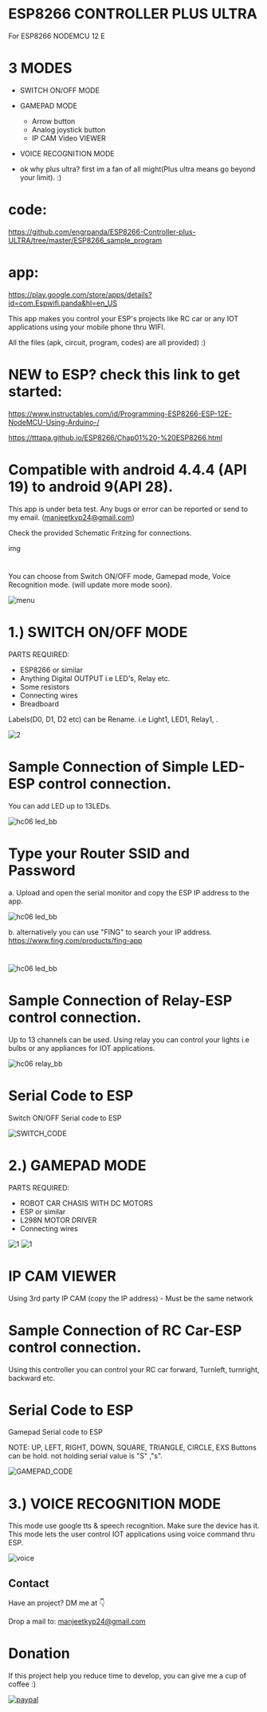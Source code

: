 # ESP8266 CONTROLLER PLUS ULTRA
For ESP8266 NODEMCU 12 E

# 3 MODES
  - SWITCH ON/OFF MODE
  - GAMEPAD MODE 
    - Arrow button 
    - Analog joystick button
    - IP CAM Video VIEWER
  - VOICE RECOGNITION MODE



- ok why plus ultra? first im a fan of all might(Plus ultra means go beyond your limit). :) 

# code: 
https://github.com/engrpanda/ESP8266-Controller-plus-ULTRA/tree/master/ESP8266_sample_program


# app:
https://play.google.com/store/apps/details?id=com.Espwifi.panda&hl=en_US


This app makes you control your ESP's projects like RC car or any IOT applications using your mobile phone thru WIFI.

All the files (apk, circuit, program, codes) are all provided) :)

# NEW to ESP? check this link to get started:

https://www.instructables.com/id/Programming-ESP8266-ESP-12E-NodeMCU-Using-Arduino-/

https://tttapa.github.io/ESP8266/Chap01%20-%20ESP8266.html

#
# Compatible with android 4.4.4 (API 19) to android 9(API 28). 

This app is under beta test.  Any bugs or error can be reported or send to my email. (manjeetkyp24@gmail.com) 


Check the provided Schematic Fritzing for connections. 

img
#
You can choose from Switch ON/OFF mode, Gamepad mode, Voice Recognition mode. (will update more mode soon).

![menu](https://github.com/engrpanda/ESP8266-Controller-plus-ULTRA/blob/master/APP%20PICS/2.jpg)


#
# 1.) SWITCH ON/OFF MODE
PARTS REQUIRED: 
- ESP8266 or similar
- Anything Digital OUTPUT i.e LED's, Relay etc.
- Some resistors
- Connecting wires
- Breadboard

Labels(D0, D1, D2 etc) can be Rename. i.e Light1, LED1, Relay1, .


![2](https://github.com/engrpanda/ESP8266-Controller-plus-ULTRA/blob/master/APP%20PICS/3.jpg)

#
# Sample Connection of Simple LED-ESP control connection. 

You can add LED up to 13LEDs.


![hc06 led_bb](https://github.com/engrpanda/ESP8266-Controller-plus-ULTRA/blob/master/Schematic%20fritzing%20diagram/esp1.jpg)

# Type your Router SSID and Password
a. Upload and open the serial monitor and copy the ESP IP address to the app.

![hc06 led_bb](https://github.com/engrpanda/ESP8266-Controller-plus-ULTRA/blob/master/APP%20PICS/esp.png)

b. alternatively you can use "FING" to search your IP address.
https://www.fing.com/products/fing-app


#
![hc06 led_bb](https://github.com/engrpanda/ESP8266-Controller-plus-ULTRA/blob/master/APP%20PICS/esp1.png)



# Sample Connection of Relay-ESP control connection. 

Up to 13 channels can be used. Using relay you can control your lights i.e bulbs or any appliances for IOT applications.

![hc06 relay_bb](https://github.com/engrpanda/ESP8266-Controller-plus-ULTRA/blob/master/Schematic%20fritzing%20diagram/esp2.jpg)



#
# Serial Code to ESP

 Switch ON/OFF Serial code to ESP
 
![SWITCH_CODE](https://github.com/engrpanda/ESP8266-Controller-plus-ULTRA/blob/master/APP%20PICS/SWITCH_CODE.png)

#
# 2.) GAMEPAD MODE
PARTS REQUIRED: 
- ROBOT CAR CHASIS WITH DC MOTORS
- ESP or similar
- L298N MOTOR DRIVER
- Connecting wires

![1](https://github.com/engrpanda/ESP8266-Controller-plus-ULTRA/blob/master/APP%20PICS/4.jpg)
![1](https://github.com/engrpanda/ESP8266-Controller-plus-ULTRA/blob/master/APP%20PICS/ipcam.jpg?raw=true)

# IP CAM VIEWER

Using 3rd party IP CAM (copy the IP address) - Must be the same network


#
# Sample Connection of RC Car-ESP control connection. 

Using this controller you can control your RC car forward, Turnleft, turnright, backward etc. 




#
# Serial Code to ESP

 Gamepad Serial code to ESP
 
 NOTE: UP, LEFT, RIGHT, DOWN, SQUARE, TRIANGLE, CIRCLE, EXS Buttons can be hold. not holding serial value is "S" ,"s".

![GAMEPAD_CODE](https://github.com/manjeetdeveloper)


#
# 3.) VOICE RECOGNITION MODE

This mode use google tts & speech recognition. Make sure the device has it. This mode lets the user control IOT applications using voice command thru ESP.

![voice](https://github.com/manjeetdeveloper)




## Contact
Have an project? DM me at 👇

Drop a mail to: manjeetkyp24@gmail.com

# Donation
If this project help you reduce time to develop, you can give me a cup of coffee :) 

[![paypal](https://www.paypalobjects.com/en_US/i/btn/btn_donateCC_LG.gif)](https://paypal.me/ManjeetKumarBihar?country.x=IN&locale.x=en_GB)
